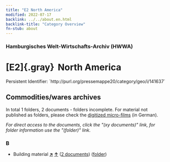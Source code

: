 ```yaml
---
title: "E2 North America"
modified: 2022-07-17
backlink: ../../about.en.html
backlink-title: "Category Overview"
fn-stub: about
---
```


### Hamburgisches Welt-Wirtschafts-Archiv (HWWA)

# [E2]{.gray}&#8201; North America

<div class="hint">Persistent Identifier: `http://purl.org/pressemappe20/category/geo/i/141637`</div>







## Commodities/wares archives









In total 1 folders, 2 documents - folders incomplete.
For material not published as folders, please check the [digitized micro-films](/film/h1_wa.de.html) (in German).

_For direct access to the documents, click the "(xy documents)" link, for folder information use the "(folder)" link._



### B

- Building material [**&nearr;**](../../../ware/i/142086/about.en.html "Building material (xXX all over the world)") [**&uarr;**](../../../ware/about.en.html#PID22-Bs "Ware category system") (<a href="https://pm20.zbw.eu/iiifview/folder/wa/142086,141637" title="about: Building material : North America" target="_blank">2 documents</a>) ([folder](../../../../folder/wa/1420xx/142086/1416xx/141637/about.en.html))




